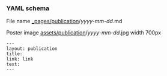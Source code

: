 ### YAML schema

File name [_pages/publication](_pages/publication)/*yyyy-mm-dd*.md

Poster image [assets/publication](https://github.com/studioofherown/studioofherown.github.io/tree/master/assets/publication)/*yyyy-mm-dd*.jpg width 700px

    ---
    layout: publication
    title: 
    link: link
    text: 
    ---

